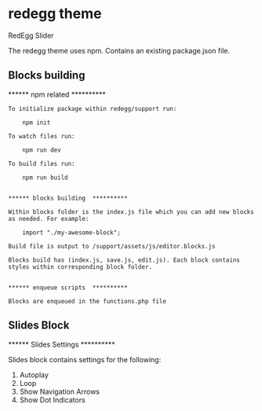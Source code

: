 # redegg theme
RedEgg Slider

The redegg theme uses npm. Contains an existing package.json file.


## Blocks building


****** npm related **********

    To initialize package within redegg/support run:

        npm init

    To watch files run:

        npm run dev

    To build files run:

        npm run build
    

    ****** blocks building  **********

    Within blocks folder is the index.js file which you can add new blocks as needed. For example:

        import "./my-awesome-block";

    Build file is output to /support/assets/js/editor.blocks.js
    
    Blocks build has (index.js, save.js, edit.js). Each block contains styles within corresponding block folder. 
    
    
    ****** enqueue scripts  **********
  
    Blocks are enqueued in the functions.php file
    
   
## Slides Block


   ****** Slides Settings  **********
   
   Slides block contains settings for the following:
   1. Autoplay
   2. Loop
   3. Show Navigation Arrows
   4. Show Dot Indicators




